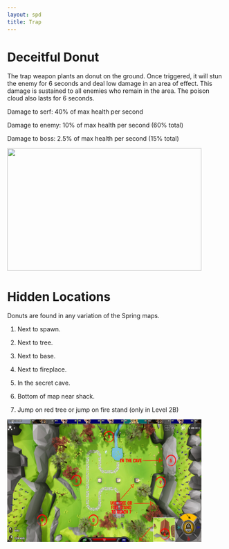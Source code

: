 ```yaml
---
layout: spd
title: Trap
---
```


# Deceitful Donut

The trap weapon plants an donut on the ground. Once triggered, it will stun the enemy for 6 seconds and deal low damage in an area of effect. This damage is sustained to all enemies who remain in the area. The poison cloud also lasts for 6 seconds.

Damage to serf: 40% of max health per second

Damage to enemy: 10% of max health per second (60% total)

Damage to boss: 2.5% of max health per second (15% total)

<img src="/assets/images/spd/weapon-trap.gif" width="449" height="283">

# Hidden Locations

Donuts are found in any variation of the Spring maps.

1. Next to spawn.

2. Next to tree.

3. Next to base.

4. Next to fireplace.

5. In the secret cave.

6. Bottom of map near shack.

7. Jump on red tree or jump on fire stand (only in Level 2B)

<a href="/assets/images/spd/map-poison.jpg">
  <img src="/assets/images/spd/map-poison.jpg" width="449" height="283">
</a>
